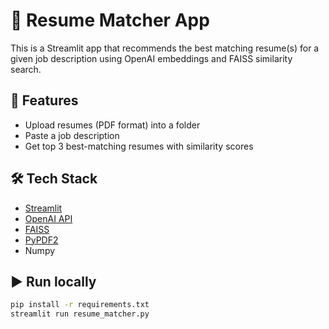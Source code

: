 # 📌 Resume Matcher App

This is a Streamlit app that recommends the best matching resume(s) for a given job description using OpenAI embeddings and FAISS similarity search.

## 🚀 Features
- Upload resumes (PDF format) into a folder
- Paste a job description
- Get top 3 best-matching resumes with similarity scores

## 🛠️ Tech Stack
- [Streamlit](https://streamlit.io/)
- [OpenAI API](https://platform.openai.com/)
- [FAISS](https://github.com/facebookresearch/faiss)
- [PyPDF2](https://pypi.org/project/pypdf2/)
- Numpy

## ▶️ Run locally
```bash
pip install -r requirements.txt
streamlit run resume_matcher.py
